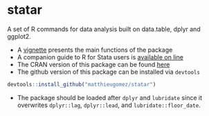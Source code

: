 statar
======

A set of R commands for data analysis built on data.table, dplyr and ggplot2.

- A  [vignette](vignettes/main.Rmd) presents the main functions of the package
- A companion guide to R for Stata users is [available on line](http://www.princeton.edu/~mattg/statar/)
- The CRAN version of this package can be found [here](http://cran.r-project.org/web/packages/statar/index.html)
- The github version of this package can be installed via `devtools`
````R
devtools::install_github("matthieugomez/statar")
````

- The package should be loaded after `dplyr`  and `lubridate` since it overwrites `dplyr::lag`, `dplyr::lead`, and `lubridate::floor_date`.

